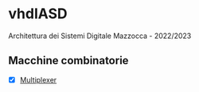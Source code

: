 # vhdlASD


Architettura dei Sistemi Digitale Mazzocca - 2022/2023

Macchine combinatorie
-
  - [X] [Multiplexer](mux)
